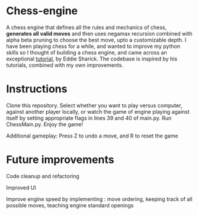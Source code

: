 # Chess-engine
A chess engine that defines all the rules and mechanics of chess, **generates all valid moves** and then uses negamax recursion combined with alpha beta pruning to choose the best move, upto a customizable depth.
I have been playing chess for a while, and wanted to improve my python skills so I thought of building a chess engine, and came across an exceptional [tutorial](URL 'https://www.youtube.com/watch?v=EnYui0e73Rs&ab_channel=EddieSharick' ), by Eddie Sharick. The codebase is inspired by his tutorials, combined with my own improvements.

# Instructions
Clone this repository.
Select whether you want to play versus computer, against another player locally, or watch the game of engine playing against itself by setting appropriate flags in lines 39 and 40 of main.py.
Run ChessMain.py.
Enjoy the game!

Additional gameplay: Press Z to undo a move, and R to reset the game

# Future improvements
Code cleanup and refactoring

Improved UI

Improve engine speed by implementing : move ordering, keeping track of all possible moves, teaching engine standard openings
